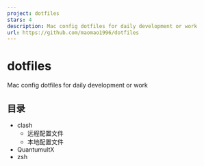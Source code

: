 ```yaml
---
project: dotfiles
stars: 4
description: Mac config dotfiles for daily development or work
url: https://github.com/maomao1996/dotfiles
---
```


dotfiles
========

Mac config dotfiles for daily development or work

目录
--

-   clash
    -   远程配置文件
    -   本地配置文件
-   QuantumultX
-   zsh
